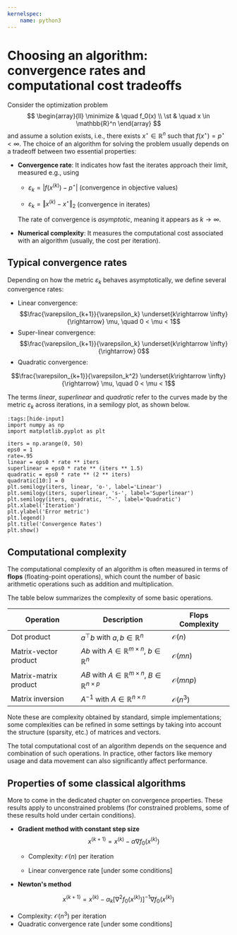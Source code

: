 ```yaml
---
kernelspec:
    name: python3
---
```


# Choosing an algorithm: convergence rates and computational cost tradeoffs

Consider the optimization problem
$$
\begin{array}{ll}
  \minimize & \quad f_0(x) \\
  \st & \quad x \in \mathbb{R}^n
\end{array}
$$
and assume a solution exists, i.e., there exists $x^\star \in \mathbb{R}^n$ such that $f(x^\star) = p^\star < \infty$.
The choice of an algorithm for solving the problem usually depends on a tradeoff between two essential properties:
- **Convergence rate**: It indicates how fast the iterates approach their limit, measured e.g., using

    - $\varepsilon_k = \vert f(x^{(k)}) - p^\star\vert$ (convergence in objective values)

    - $\varepsilon_k = \Vert x^{(k)} - x^\star\Vert_2$ (convergence in iterates)

  The rate of convergence is *asymptotic*, meaning it appears as $k \rightarrow \infty$.

- **Numerical complexity**: It measures the computational cost associated with an algorithm (usually, the cost per iteration).

## Typical convergence rates
Depending on how the metric $\varepsilon_k$ behaves asymptotically, we define several convergence rates:
- Linear convergence:
$$\frac{\varepsilon_{k+1}}{\varepsilon_k} \underset{k\rightarrow \infty}{\rightarrow} \mu, \quad 0 < \mu < 1$$
- Super-linear convergence:
$$\frac{\varepsilon_{k+1}}{\varepsilon_k} \underset{k\rightarrow \infty}{\rightarrow} 0$$
- Quadratic convergence:

$$\frac{\varepsilon_{k+1}}{\varepsilon_k^2} \underset{k\rightarrow \infty}{\rightarrow} \mu, \quad 0 < \mu < 1$$

The terms *linear*, *superlinear* and *quadratic* refer to the curves made by the metric $\varepsilon_k$ across iterations, in a semilogy plot, as shown below.

```{code-cell} python
:tags:[hide-input]
import numpy as np
import matplotlib.pyplot as plt

iters = np.arange(0, 50)
eps0 = 1
rate=.95
linear = eps0 * rate ** iters
superlinear = eps0 * rate ** (iters ** 1.5)
quadratic = eps0 * rate ** (2 ** iters)
quadratic[10:] = 0
plt.semilogy(iters, linear, 'o-', label='Linear')
plt.semilogy(iters, superlinear, 's-', label='Superlinear')
plt.semilogy(iters, quadratic, '^-', label='Quadratic')
plt.xlabel('Iteration')
plt.ylabel('Error metric')
plt.legend()
plt.title('Convergence Rates')
plt.show()
```

## Computational complexity
The computational complexity of an algorithm is often measured in terms of **flops** (floating-point operations), which count the number of basic arithmetic operations such as addition and multiplication.

The table below summarizes the complexity of some basic operations.

| Operation                | Description                                      | Flops Complexity      |
|--------------------------|--------------------------------------------------|-----------------------|
| Dot product              | $a^\top b$ with $a, b \in \mathbb{R}^n$          | $\mathcal{O}(n)$      |
| Matrix-vector product    | $A b$ with $A \in \mathbb{R}^{m\times n},\ b \in \mathbb{R}^n$ | $\mathcal{O}(mn)$     |
| Matrix-matrix product    | $A B$ with $A \in \mathbb{R}^{m\times n},\ B \in \mathbb{R}^{n\times p}$ | $\mathcal{O}(mnp)$    |
| Matrix inversion         | $A^{-1}$ with $A \in \mathbb{R}^{n\times n}$     | $\mathcal{O}(n^3)$    |

Note these are complexity obtained by standard, simple implementations; some complexities can be refined in some settings by taking into account the structure (sparsity, etc.) of matrices and vectors.

The total computational cost of an algorithm depends on the sequence and combination of such operations. In practice, other factors like memory usage and data movement can also significantly affect performance.

## Properties of some classical algorithms
More to come in the dedicated chapter on convergence properties. These results apply to unconstrained problems (for constrained problems, some of these results hold under certain conditions).

- **Gradient method with constant step size**
$$x^{(k+1)} = x^{(k)} - \alpha \nabla f_0(x^{(k)})$$
    - Complexity: $\mathcal{O}(n)$ per iteration

    - Linear convergence rate [under some conditions]

- **Newton's method**

$$x^{(k+1)} = x^{(k)} - \alpha_k \left[\nabla^2 f_0(x^{(k)})\right]^{-1}\nabla f_0(x^{(k)})$$
  - Complexity: $\mathcal{O}(n^3)$ per iteration
  - Quadratic convergence rate [under some conditions]
